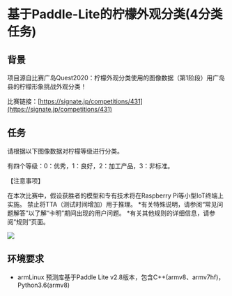 
# 基于Paddle-Lite的柠檬外观分类(4分类任务)

## 背景

项目源自比赛广岛Quest2020：柠檬外观分类使用的图像数据（第1阶段）用广岛县的柠檬形象挑战外观分类！ 

比赛链接：[https://signate.jp/competitions/431](https://signate.jp/competitions/431)

## 任务

请根据以下图像数据对柠檬等级进行分类。

有四个等级：0：优秀，1：良好，2：加工产品，3：非标准。

【注意事项】

在本次比赛中，假设获胜者的模型和专有技术将在Raspberry Pi等小型IoT终端上实施。
禁止将TTA（测试时间增加）用于推理。
*有关特殊说明，请参阅“常见问题解答”以了解“卡明”期间出现的用户问题。
*有关其他规则的详细信息，请参阅“规则”页面。

![](https://static.signate.jp/competitions/362/PTRaAuXIelqs1cZsp7EXtoHqFGq4CtGhMo3cgCEr.png)


## 环境要求

* armLinux
    预测库基于Paddle Lite v2.8版本，包含C++(armv8、armv7hf)，Python3.6(armv8)

